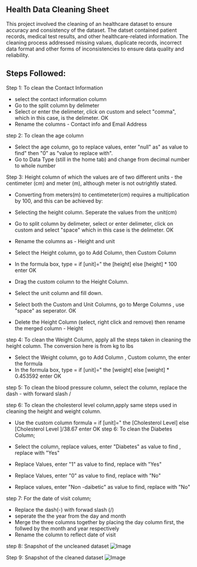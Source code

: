 ## Health Data Cleaning Sheet
This project involved the cleaning of an  healthcare dataset to ensure accuracy and consistency of the dataset. The datset contained patient records, medical test results, and other healthcare-related information. The cleaning process addressed missing values, duplicate records, incorrect data format and other forms of inconsistencies to ensure data quality and reliability.

## Steps Followed:
Step 1: To clean the Contact Information  
- select the contact information column
- Go to the split column by delimeter
- Select or enter the delimeter, click on custom and select "comma", which in this case, is the delimeter. OK
-  Rename the columns - Contact info and Email Address

step 2: To clean the age column
- Select the age column, go to replace values, enter "null" as"  as value to find" then "0" as "value to replace with".
- Go to Data Type (still in the home tab) and change from decimal number to whole number

Step 3: Height column of which the values are of two different units - the centimeter (cm) and meter (m), although meter is not outrightly stated. 
- Converting from meters(m) to centimeteter(cm) requires a multiplication by 100, and this can be achieved by:

- Selecting the height column. Seperate the values from the unit(cm)
- Go to split column by delimeter, select or enter delimeter, click on custom and select "space" which in this case is the delimeter. OK
- Rename the  columns as - Height and unit
- Select the Height column, go to Add Column, then Custom Column 
- In the formula box, type = if [unit]=" the [height] else [height] * 100 enter OK
- Drag the custom column to the Height Column.
- Select the unit column and fill down.
- Select both the Custom and Unit Columns, go to Merge Columns , use "space" as seperator. OK
- Delete the Height Column (select, right click and remove) then rename the merged column - Height 

step 4: To clean the Weight Column, apply all the steps taken in cleaning the height column. The conversion here is from kg to lbs

- Select the Weight column, go to Add Column , Custom column, the enter the formula
- In the formula box, type = if [unit]=" the [weight] else [weight] * 0.453592 enter OK

step 5: To clean the blood pressure column, select the column, replace the dash - with forward slash /

step 6: To clean the cholesterol level column,apply same steps used in cleaning the height and weight column.

- Use the custom column formula = if [unit]=" the [Cholesterol Level] else [Cholesterol Level ]/38.67 enter OK 
step 6: To clean the Diabetes Column;

- Select the column, replace values, enter "Diabetes" as value to find , replace with "Yes"
- Replace Values, enter "1" as value to find, replace with "Yes"
- Replace  Values, enter "0" as value to find, replace with "No"
- Replace values, enter "Non -daibetic" as value to find, replace with "No"

step 7: For the date of visit column;

- Replace the dash(-) with forwad slash (/)
- seperate the the year from the day and month
- Merge the three columns together by placing the day column first, the follwed by the month and year respectively
- Rename the column to reflect date of visit

step 8: Snapshot of the uncleaned dataset
![Image](https://github.com/user-attachments/assets/9f8892a9-59f4-4124-b1cb-1c1e1405ef38)

Step 9: Snapshot of the cleaned dataset
![Image](https://github.com/user-attachments/assets/3cf4e894-e487-424b-ad50-b330983b9eb3)





